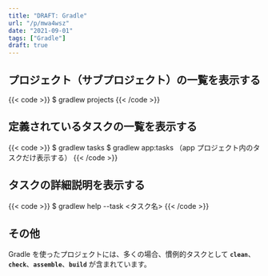 ```yaml
---
title: "DRAFT: Gradle"
url: "/p/mwa4wsz"
date: "2021-09-01"
tags: ["Gradle"]
draft: true
---
```


プロジェクト（サブプロジェクト）の一覧を表示する
----

{{< code >}}
$ gradlew projects
{{< /code >}}


定義されているタスクの一覧を表示する
----

{{< code >}}
$ gradlew tasks
$ gradlew app:tasks  （app プロジェクト内のタスクだけ表示する）
{{< /code >}}


タスクの詳細説明を表示する
----

{{< code >}}
$ gradlew help --task <タスク名>
{{< /code >}}


その他
----

Gradle を使ったプロジェクトには、多くの場合、慣例的タスクとして __`clean`__、__`check`__、__`assemble`__、__`build`__ が含まれています。


